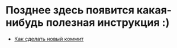 # Позднее здесь появится какая-нибудь полезная инструкция :)
- [Как сделать новый коммит](./commmit_help.md)
